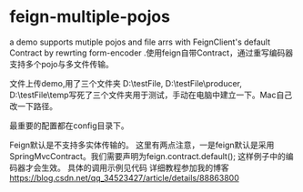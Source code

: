 # feign-multiple-pojos
a demo supports mutiple pojos and file arrs with FeignClient's default Contract by rewrting form-encoder .使用feign自带Contract，通过重写编码器支持多个pojo与多文件传输。

文件上传demo,用了三个文件夹 D:\testFile, D:\testFile\producer, D:\testFile\temp写死了三个文件夹用于测试，手动在电脑中建立一下。Mac自己改一下路径。

最重要的配置都在config目录下。

Feign默认是不支持多实体传输的。
这里有两点注意，一是feign默认是采用
SpringMvcContract。我们需要声明为feign.contract.default();
这样例子中的编码器才会生效。
具体的调用示例见代码
详细教程参加我的博客 https://blog.csdn.net/qq_34523427/article/details/88863800
